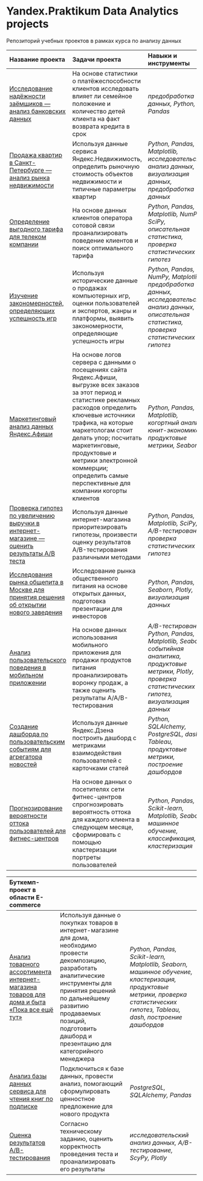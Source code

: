 # Yandex.Praktikum Data Analytics projects
Репозиторий учебных проектов в рамках курса по анализу данных 


| Название проекта | Задачи проекта | Навыки и инструменты | 
| :---------------------- | :---------------------- | :---------------------- |
| [Исследование надёжности заёмщиков — анализ банковских данных](preprocessing) | На основе статистики о платёжеспособности клиентов исследовать влияет ли семейное положение и количество детей клиента на факт возврата кредита в срок | *предобработка данных, Python, Pandas* |
| [Продажа квартир в Санкт-Петербурге — анализ рынка недвижимости](exploratory_data_analysis) | Используя данные сервиса Яндекс.Недвижимость, определить рыночную стоимость объектов недвижимости и типичные параметры квартир | *Python, Pandas, Matplotlib, исследовательский анализ данных, визуализация данных, предобработка данных* |
| [Определение выгодного тарифа для телеком компании](statistical_data_analysis) | На основе данных клиентов оператора сотовой связи проанализировать поведение клиентов и поиск оптимального тарифа | *Python, Pandas, Matplotlib, NumPy, SciPy, описательная статистика, проверка статистических гипотез* |
| [Изучение закономерностей, определяющих успешность игр](intermediate_project) | Используя исторические данные о продажах компьютерных игр, оценки пользователей и экспертов, жанры и платформы, выявить закономерности, определяющие успешность игры | *Python, Pandas, NumPy, Matplotlib, предобработка данных, исследовательский анализ данных, описательная статистика, проверка статистических гипотез* |
| [Маркетинговый анализ данных Яндекс.Афиши](marketing_analysis) | На основе логов сервера с данными о посещениях сайта Яндекс.Афиши, выгрузке всех заказов за этот период и статистике рекламных расходов определить ключевые источники трафика, на которые маркетологам стоит делать упор; посчитать маркетинговые, продуктовые и метрики электронной коммерции; определить самые перспективные для компании когорты клиентов | *Python, Pandas, Matplotlib, когортный анализ, юнит-экономика, продуктовые метрики, Seaborn* |
| [Проверка гипотез по увеличению выручки в интернет-магазине — оценить результаты A/B теста](ab_test) | Используя данные интернет-магазина приоритезировать гипотезы, произвести оценку результатов A/B-тестирования различными методами | *Python, Pandas, Matplotlib, SciPy, A/B-тестирование, проверка статистических гипотез* |
| [Исследования рынка общепита в Москве для принятия решения об открытии нового заведения](visualization) | Исследование рынка общественного питания на основе открытых данных, подготовка презентации для инвесторов | *Python, Pandas, Seaborn, Plotly, визуализация данных* | 
| [Анализ пользовательского поведения в мобильном приложении](intermediate_project_2) | На основе данных использования мобильного приложения для продажи продуктов питания проанализировать воронку продаж, а также оценить результаты A/A/B-тестирования | *A/B-тестирование, Python, Pandas, Matplotlib, Seaborn, событийная аналитика, продуктовые метрики, Plotly, проверка статистических гипотез, визуализация данных* | 
| [Создание дашборда по пользовательским событиям для агрегатора новостей](automation) | Используя данные Яндекс.Дзена построить дашборд с метриками взаимодействия пользователей с карточками статей | *Python, SQLAlchemy, PostgreSQL, dash, Tableau, продуктовые метрики, построение дашбордов* | 
| [Прогнозирование вероятности оттока пользователей для фитнес-центров](machine_learning) | На основе данных о посетителях сети фитнес-центров спрогнозировать вероятность оттока для каждого клиента в следующем месяце, сформировать с помощью кластеризации портреты пользователей | *Python, Pandas, Scikit-learn, Matplotlib, Seaborn, машинное обучение, классификация, кластеризация* | 

| Буткемп-проект в области E-commerce |  |  |
| :---------------------- | :---------------------- | :---------------------- |
| [Анализ товарного ассортимента интернет-магазина товаров для дома и быта «Пока все ещё тут»](final_project/ecommerce) | Используя данные о покупках товаров в интернет-магазине для дома, необходимо провести декомпозицию, разработать аналитические инструменты для принятия решений по дальнейшему развитию продаваемых позиций, подготовить дашборд и презентацию для категорийного менеджера | *Python, Pandas, Scikit-learn, Matplotlib, Seaborn, машинное обучение, кластеризация, продуктовые метрики, проверка статистических гипотез, Tableau, dash, построение дашбордов* |
| [Анализ базы данных сервиса для чтения книг по подписке](final_project/sql) | Подключиться к базе данных, провести анализ, помогающий сформулировать ценностное предложение для нового продукта | *PostgreSQL, SQLAlchemy, Pandas* |
| [Оценка результатов А/B-тестирования](final_project/ab_test_ecommerce) | Согласно техническому заданию, оценить корректность проведения теста и проанализировать его результаты | *исследовательский анализ данных, A/B-тестирование, ScyPy, Plotly* | 
